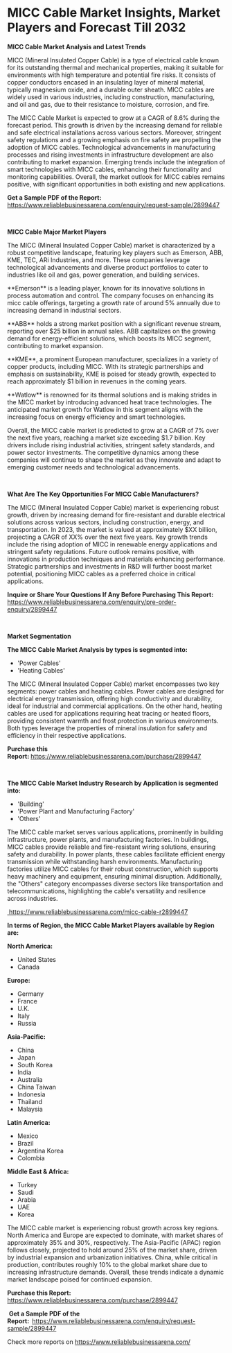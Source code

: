 <p><h1>MICC Cable Market Insights, Market Players and Forecast Till 2032</h1></p><p><strong>MICC Cable Market Analysis and Latest Trends</strong></p>
<p><p>MICC (Mineral Insulated Copper Cable) is a type of electrical cable known for its outstanding thermal and mechanical properties, making it suitable for environments with high temperature and potential fire risks. It consists of copper conductors encased in an insulating layer of mineral material, typically magnesium oxide, and a durable outer sheath. MICC cables are widely used in various industries, including construction, manufacturing, and oil and gas, due to their resistance to moisture, corrosion, and fire.</p><p>The MICC Cable Market is expected to grow at a CAGR of 8.6% during the forecast period. This growth is driven by the increasing demand for reliable and safe electrical installations across various sectors. Moreover, stringent safety regulations and a growing emphasis on fire safety are propelling the adoption of MICC cables. Technological advancements in manufacturing processes and rising investments in infrastructure development are also contributing to market expansion. Emerging trends include the integration of smart technologies with MICC cables, enhancing their functionality and monitoring capabilities. Overall, the market outlook for MICC cables remains positive, with significant opportunities in both existing and new applications.</p></p>
<p><strong>Get a Sample PDF of the Report:&nbsp;</strong> <a href="https://www.reliablebusinessarena.com/enquiry/request-sample/2899447?utm_campaign=3289&utm_medium=2&utm_source=Github&utm_content=ia&utm_term=15032025&utm_id=micc-cable">https://www.reliablebusinessarena.com/enquiry/request-sample/2899447</a></p>
<p>&nbsp;</p>
<p><strong>MICC Cable Major Market Players</strong></p>
<p><p>The MICC (Mineral Insulated Copper Cable) market is characterized by a robust competitive landscape, featuring key players such as Emerson, ABB, KME, TEC, ARi Industries, and more. These companies leverage technological advancements and diverse product portfolios to cater to industries like oil and gas, power generation, and building services.</p><p>**Emerson** is a leading player, known for its innovative solutions in process automation and control. The company focuses on enhancing its micc cable offerings, targeting a growth rate of around 5% annually due to increasing demand in industrial sectors.</p><p>**ABB** holds a strong market position with a significant revenue stream, reporting over $25 billion in annual sales. ABB capitalizes on the growing demand for energy-efficient solutions, which boosts its MICC segment, contributing to market expansion.</p><p>**KME**, a prominent European manufacturer, specializes in a variety of copper products, including MICC. With its strategic partnerships and emphasis on sustainability, KME is poised for steady growth, expected to reach approximately $1 billion in revenues in the coming years.</p><p>**Watlow** is renowned for its thermal solutions and is making strides in the MICC market by introducing advanced heat trace technologies. The anticipated market growth for Watlow in this segment aligns with the increasing focus on energy efficiency and smart technologies.</p><p>Overall, the MICC cable market is predicted to grow at a CAGR of 7% over the next five years, reaching a market size exceeding $1.7 billion. Key drivers include rising industrial activities, stringent safety standards, and power sector investments. The competitive dynamics among these companies will continue to shape the market as they innovate and adapt to emerging customer needs and technological advancements.</p></p>
<p>&nbsp;</p>
<p><strong>What Are The Key Opportunities For MICC Cable Manufacturers?</strong></p>
<p><p>The MICC (Mineral Insulated Copper Cable) market is experiencing robust growth, driven by increasing demand for fire-resistant and durable electrical solutions across various sectors, including construction, energy, and transportation. In 2023, the market is valued at approximately $XX billion, projecting a CAGR of XX% over the next five years. Key growth trends include the rising adoption of MICC in renewable energy applications and stringent safety regulations. Future outlook remains positive, with innovations in production techniques and materials enhancing performance. Strategic partnerships and investments in R&D will further boost market potential, positioning MICC cables as a preferred choice in critical applications.</p></p>
<p><strong>Inquire or Share Your Questions If Any Before Purchasing This Report:</strong> <a href="https://www.reliablebusinessarena.com/enquiry/pre-order-enquiry/2899447?utm_campaign=3289&utm_medium=2&utm_source=Github&utm_content=ia&utm_term=15032025&utm_id=micc-cable">https://www.reliablebusinessarena.com/enquiry/pre-order-enquiry/2899447</a></p>
<p>&nbsp;</p>
<p><strong>Market Segmentation</strong></p>
<p><strong>The MICC Cable Market Analysis by types is segmented into:</strong></p>
<p><ul><li>'Power Cables'</li><li>'Heating Cables'</li></ul></p>
<p><p>The MICC (Mineral Insulated Copper Cable) market encompasses two key segments: power cables and heating cables. Power cables are designed for electrical energy transmission, offering high conductivity and durability, ideal for industrial and commercial applications. On the other hand, heating cables are used for applications requiring heat tracing or heated floors, providing consistent warmth and frost protection in various environments. Both types leverage the properties of mineral insulation for safety and efficiency in their respective applications.</p></p>
<p><strong>Purchase this Report:&nbsp;</strong><a href="https://www.reliablebusinessarena.com/purchase/2899447?utm_campaign=3289&utm_medium=2&utm_source=Github&utm_content=ia&utm_term=15032025&utm_id=micc-cable">https://www.reliablebusinessarena.com/purchase/2899447</a></p>
<p>&nbsp;</p>
<p><strong>The MICC Cable Market Industry Research by Application is segmented into:</strong></p>
<p><ul><li>'Building'</li><li>'Power Plant and Manufacturing Factory'</li><li>'Others'</li></ul></p>
<p><p>The MICC cable market serves various applications, prominently in building infrastructure, power plants, and manufacturing factories. In buildings, MICC cables provide reliable and fire-resistant wiring solutions, ensuring safety and durability. In power plants, these cables facilitate efficient energy transmission while withstanding harsh environments. Manufacturing factories utilize MICC cables for their robust construction, which supports heavy machinery and equipment, ensuring minimal disruption. Additionally, the "Others" category encompasses diverse sectors like transportation and telecommunications, highlighting the cable's versatility and resilience across industries.</p></p>
<p><a href="https://www.reliablebusinessarena.com/micc-cable-r2899447?utm_campaign=3289&utm_medium=2&utm_source=Github&utm_content=ia&utm_term=15032025&utm_id=micc-cable">&nbsp;https://www.reliablebusinessarena.com/micc-cable-r2899447</a></p>
<p><strong>In terms of Region, the MICC Cable Market Players available by Region are:</strong></p>
<p>
    <p> <strong> North America: </strong>
        <ul>
            <li>United States</li>
            <li>Canada</li>
        </ul>
        </p> 
    <p> <strong> Europe: </strong>
        <ul>
            <li>Germany</li>
            <li>France</li>
            <li>U.K.</li>
            <li>Italy</li>
            <li>Russia</li>
        </ul>
        </p> 
    <p> <strong> Asia-Pacific: </strong>
        <ul>
            <li>China</li>
            <li>Japan</li>
            <li>South Korea</li>
            <li>India</li>
            <li>Australia</li>
            <li>China Taiwan</li>
            <li>Indonesia</li>
            <li>Thailand</li>
            <li>Malaysia</li>
        </ul>
        </p> 
    <p> <strong> Latin America: </strong>
        <ul>
            <li>Mexico</li>
            <li>Brazil</li>
            <li>Argentina Korea</li>
            <li>Colombia</li>
        </ul>
        </p> 
    <p> <strong> Middle East & Africa: </strong>
        <ul>
            <li>Turkey</li>
            <li>Saudi</li>
            <li>Arabia</li>
            <li>UAE</li>
            <li>Korea</li>
        </ul>
    </p>
    </p>
<p><p>The MICC cable market is experiencing robust growth across key regions. North America and Europe are expected to dominate, with market shares of approximately 35% and 30%, respectively. The Asia-Pacific (APAC) region follows closely, projected to hold around 25% of the market share, driven by industrial expansion and urbanization initiatives. China, while critical in production, contributes roughly 10% to the global market share due to increasing infrastructure demands. Overall, these trends indicate a dynamic market landscape poised for continued expansion.</p></p>
<p><strong>Purchase this Report: </strong><a href="https://www.reliablebusinessarena.com/purchase/2899447?utm_campaign=3289&utm_medium=2&utm_source=Github&utm_content=ia&utm_term=15032025&utm_id=micc-cable">https://www.reliablebusinessarena.com/purchase/2899447</a></p>
<p>&nbsp;<strong>Get a Sample PDF of the Report:&nbsp;&nbsp;</strong><a href="https://www.reliablebusinessarena.com/enquiry/request-sample/2899447?utm_campaign=3289&utm_medium=2&utm_source=Github&utm_content=ia&utm_term=15032025&utm_id=micc-cable">https://www.reliablebusinessarena.com/enquiry/request-sample/2899447</a></p>
<p><strong></strong></p>
<p>Check more reports on <a href="https://www.reliablebusinessarena.com/?utm_campaign=3289&utm_medium=2&utm_source=Github&utm_content=ia&utm_term=15032025&utm_id=micc-cable">https://www.reliablebusinessarena.com/</a></p>